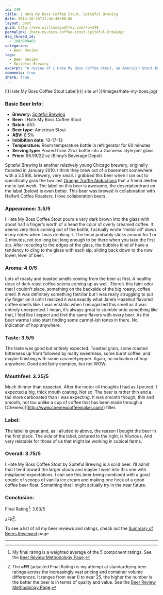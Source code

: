 ```yaml
---
id: 349
title: I Hate My Boss Coffee Stout, Spiteful Brewing
date: 2013-10-26T17:46:44+00:00
layout: post
guid: http://www.williamsgodfrey.com/?p=349
permalink: /hate-my-boss-coffee-stout-spiteful-brewing/
dsq_thread_id:
  - 2043000463
categories:
  - Beer Review
tags:
  - Beer Review
  - Spiteful Brewing
excerpt: "A review of I Hate My Boss Coffee Stout, an American Stout by Spiteful Brewing."
comments: true
share: true
---
```



![I Hate My Boss Coffee Stout Label]({{ site.url }}/images/hate-my-boss.jpg)

### Basic Beer Info:


  * **Brewery:**&nbsp;[Spiteful Brewing](http://spitefulbrewing.com/)
  * **Beer:**&nbsp;I&nbsp;Hate My Boss Coffee Stout
  * **Batch:** #53
  * **Beer type:**&nbsp;American Stout
  * **ABV:** 6.5%
  * **Imbibition date:** 10-17-13
  * **Temperature:** Room temperature bottle in refrigerator for 60 minutes
  * **Serving type:** Poured from 22oz bottle into a Guinness style pint glass
  * **Price:** $8.99/22 oz (Binny&#8217;s Beverage Depot)

Spiteful Brewing is another relatively young Chicago brewery, originally founded in January 2010. I think they brew out of a basement somewhere with a 2.5BBL brewery, very small. I grabbed this beer when I ran out to specifically grab the two last [Orange Truffle Abductions](http://www.williamsgodfrey.com/orange-truffle-abduction-review/) that a friend alerted me to last week. The label on this beer is awesome, the description/rant on the label (below) is even better. This beer was brewed in collaboration with Halfwit Coffee Roasters, I love collaboration beers.


### Appearance: 3.5/5
  
I&nbsp;Hate My Boss Coffee Stout&nbsp;pours a very dark brown into the glass with about half a finger&#8217;s worth of a head the color of overly creamed coffee. It seems very thick coming out of the bottle, I actually wrote &#8220;motor oil&#8221; down in my notes when I was drinking it. The head probably sticks around for 1 or 2 minutes, not too long but long enough to be there when you take the first sip. After receding to the edges of the glass, the bubbles kind of have a tendency to cling to the glass with each sip, sliding back down to the now lower, level of beer.

### Aroma: 4.0/5 
  
Lots of roasty and toasted smells coming from the beer at first. A healthy dose of dark roast coffee scents coming up as well. There&#8217;s this faint odor that I couldn&#8217;t place, something on the backside of the big roasty, coffee smell. It was definitely something familiar but I was really struggling to put my finger on it until I realized it was exactly what Jane&#8217;s Hazelnut flavored coffee smells like. I was ecstatic when I recognized this smell as it was entirely unexpected. I mean, it&#8217;s always great to stumble onto something like that, I feel like I expect and find the same flavors with every beer. As the beer warms I also start finding some carmel-ish tones in there. No indication of hop anywhere.

### Taste: 3.5/5
  
The taste was good but entirely expected. Toasted grain, some roasted bitterness up front followed by malty sweetness, some burnt coffee, and maybe finishing with some caramel pepper. Again, no indication of hop anywhere. Good and fairly complex, but not WOW.

### Mouthfeel: 3.25/5
  
Much thinner than expected. After the motor oil thoughts I had as I poured, I expected a big, thick mouth coating. Not so. The beer is rather thin and a tad more carbonated than I was expecting. It was smooth though, thin and smooth, not too unlike a cup of coffee that has been made through a [Chemex]](http://www.chemexcoffeemaker.com/) filter.

### Label:

The label is great and, as I alluded to above, the reason I bought the beer in the first place. The side of the label, pictured to the right, is hilarious. And very relatable for those of us that might be working in cubical farms.

### Overall: 3.75/5 
  
I Hate My Boss Coffee Stout by Spiteful Brewing is a solid beer. I&#8217;ll admit that I tend toward the larger stouts and maybe I went into this one with misplaced expectations. I can see this beer being combined with a good couple of scoops of vanilla ice cream and making one heck of a good coffee beer float. Something that I might actually try in the near future.

### Conclusion:

Final Rating[^1]: 3.63/5

aFR[^2]:  

To see a list of all my beer reviews and ratings, check out the [Summary of Beers Reviewed](http://www.williamsgodfrey.com/summary-beers-reviewed-scores/ "All reviewed beers and their ratings") page.

---

[^1]: My final rating is a weighted average of the 5 component ratings. See the [Beer Review Methodology Page](http://www.williamsgodfrey.com/beer-review-methodology/ "Beer Review Methodology").
[^2]: The **aFR** (adjusted Final Rating) is my attempt at standardizing beer ratings across the increasingly vast pricing and container volume differences. It ranges from near 0 to near 25, the higher the number is the better the beer is in terms of quality and value. See the [Beer Review Methodology Page](http://www.williamsgodfrey.com/beer-review-methodology/ "Beer Review Methodology").
